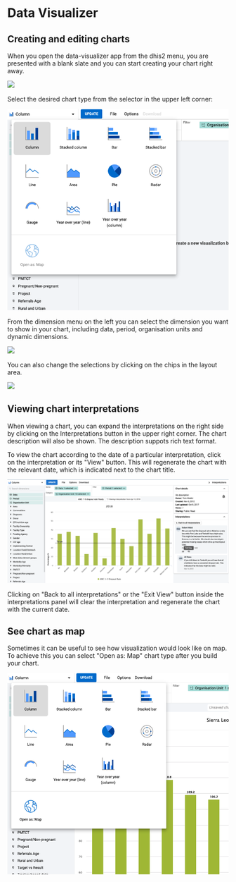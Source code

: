 # Data Visualizer

<!--DHIS2-SECTION-ID:data_visualizer-->

## Creating and editing charts

When you open the data-visualizer app from the dhis2 menu, you are presented with a blank slate and you can start creating your chart right away.

![](resources/images/data-visualizer/data-visualizer-new.png)

Select the desired chart type from the selector in the upper left corner:

![](resources/images/data-visualizer/data-visualizer-chart-type.png)

From the dimension menu on the left you can select the dimension you want
to show in your chart, including data, period, organisation units and
dynamic dimensions.

![](resources/images/data-visualizer/data-visualizer-dimensions.png)

You can also change the selections by clicking on the
chips in the layout area.

![](resources/images/data-visualizer/data-visualizer-layout-area.png)

## Viewing chart interpretations

When viewing a chart, you can expand the interpretations on the right
side by clicking on the Interpretations button in the upper right corner.
The chart description will also be shown. The description suppots rich text format.

To view the chart according to the date of a particular interpretation,
click on the interpretation or its "View" button. This will regenerate the chart with the
relevant date, which is indicated next to the chart title.

![](resources/images/data-visualizer/data-visualizer-view-interpretation.png)

Clicking on "Back to all interpretations" or the "Exit View" button inside the interpretations panel will clear the
interpretation and regenerate the chart with the current date.

## See chart as map

Sometimes it can be useful to see how visualization would look like on map. To achieve this you can select "Open as: Map" chart type after you build your chart.

![](resources/images/data-visualizer/data-visualizer-open-as-map.png)
